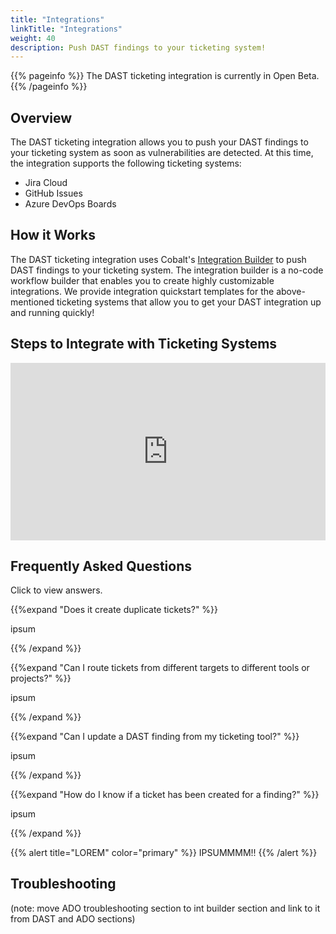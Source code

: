```yaml
---
title: "Integrations"
linkTitle: "Integrations"
weight: 40
description: Push DAST findings to your ticketing system!
---
```


{{% pageinfo %}}
The DAST ticketing integration is currently in Open Beta.
{{% /pageinfo %}}

## Overview

The DAST ticketing integration allows you to push your DAST findings to your ticketing system as soon as vulnerabilities are detected.
At this time, the integration supports the following ticketing systems:

* Jira Cloud
* GitHub Issues
* Azure DevOps Boards

## How it Works

The DAST ticketing integration uses Cobalt's [Integration Builder](/integrations/integrationbuilder) to push DAST findings to your ticketing system.
The integration builder is a no-code workflow builder that enables you to create highly customizable integrations.
We provide integration quickstart templates for the above-mentioned ticketing systems that allow you to get your DAST integration up and running quickly!

## Steps to Integrate with Ticketing Systems

<div style="position: relative; padding-bottom: 56.25%; height: 0;"><iframe src="https://www.loom.com/embed/7d61c971c7cc47daa750bf41ff247831?sid=4b489001-a940-4011-9c80-73ec6c5b9f19" frameborder="0" webkitallowfullscreen mozallowfullscreen allowfullscreen style="position: absolute; top: 0; left: 0; width: 100%; height: 100%;"></iframe></div>

## Frequently Asked Questions

Click <i style="font-size:x-large; color: #0047AB" class="fas fa-chevron-right"></i> to view answers.

{{%expand "Does it create duplicate tickets?" %}}
<br>

ipsum

{{% /expand %}}
<br>

{{%expand "Can I route tickets from different targets to different tools or projects?" %}}
<br>

ipsum

{{% /expand %}}
<br>

{{%expand "Can I update a DAST finding from my ticketing tool?" %}}
<br>

ipsum

{{% /expand %}}
<br>

{{%expand "How do I know if a ticket has been created for a finding?" %}}
<br>

ipsum

{{% /expand %}}
<br>

{{% alert title="LOREM" color="primary" %}}
IPSUMMMM!!
{{% /alert %}}

## Troubleshooting

(note: move ADO troubleshooting section to int builder section and link to it from DAST and ADO sections)
